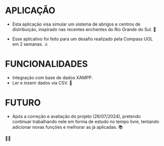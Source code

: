 # APLICAÇÃO
- Esta aplicação visa simular um sistema de abrigos e centros de distribuição, inspirado nas recentes enchentes do Rio Grande do Sul. 🧉 <br> 

- Esse aplicativo foi feito para um desafio realizado pela Compass UOL em 2 semanas. ⚔

# FUNCIONALIDADES

- Integração com base de dados XAMPP. <br/>
- Ler e inserir dados via CSV. 📜<br/> 

# FUTURO
- Após a correção e avaliação do projeto (26/07/2024), pretendo continuar trabalhando nele em forma de estudo no tempo livre, tentando adicionar novas funçôes e melhorar as já aplicadas. 📚

🐱‍👓
